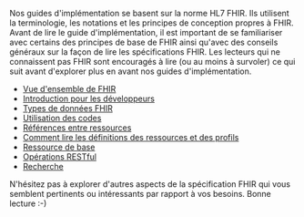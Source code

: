 Nos guides d'implémentation se basent sur la norme HL7 FHIR. Ils utilisent la terminologie, les notations et les principes de conception propres à FHIR. Avant de lire le guide d'implémentation, il est important de se familiariser avec certains des principes de base de FHIR ainsi qu'avec des conseils généraux sur la façon de lire les spécifications FHIR. Les lecteurs qui ne connaissent pas FHIR sont encouragés à lire (ou au moins à survoler) ce qui suit avant d'explorer plus en avant nos guides d'implémentation.

<ul>
  <li>
   <a href="http://hl7.org/fhir/R4/overview.html">Vue d'ensemble de FHIR</a>
  </li>
  <li>
   <a href="http://hl7.org/fhir/R4/overview-dev.html">Introduction pour les développeurs</a>
  </li>
  <li>
   <a href="http://hl7.org/fhir/R4/datatypes.html">Types de données FHIR</a>
  </li>
  <li>
   <a href="http://hl7.org/fhir/R4/terminologies.html">Utilisation des codes</a>
  </li>
  <li>
   <a href="http://hl7.org/fhir/R4/references.html">Références entre ressources</a>
  </li>
  <li>
   <a href="http://hl7.org/fhir/R4/formats.html">Comment lire les définitions des ressources et des profils</a>
  </li>
  <li>
   <a href="http://hl7.org/fhir/R4/resource.html">Ressource de base</a>
  </li>
  <li>
   <a href="http://hl7.org/fhir/R4/http.html">Opérations RESTful</a>
  </li>
  <li>
   <a href="http://hl7.org/fhir/R4/search.html">Recherche</a>
  </li>
 </ul>

N'hésitez pas à explorer d'autres aspects de la spécification FHIR qui vous semblent pertinents ou intéressants par rapport à vos besoins.
Bonne lecture :-)